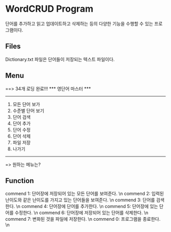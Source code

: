 # WordCRUD Program
단어를 추가하고 읽고 업데이트하고 삭제하는 등의 다양한 기능을 수행할 수 있는 프로그램이다.

## Files
Dictionary.txt 파일은 단어들이 저장되는 텍스트 파일이다.

## Menu
==> 34개 로딩 완료!!!
*** 영단어 마스터 ***
********************
1. 모든 단어 보가
2. 수준별 단어 보기
3. 단어 검색
4. 단어 추가
5. 단어 수정
6. 단어 삭제
7. 파일 저장
0. 나가기
********************
=> 원하는 메뉴는? 


## Function
commend 1: 단어장에 저장되어 있는 모든 단어를 보여준다. \n
commend 2: 입력된 난이도와 같은 난이도를 가지고 있는 단어들을 보여준다. \n
commend 3: 단어를 검색한다. \n
commend 4: 단어장에 단어를 추가한다. \n
commend 5: 단어장에 있는 단어를 수정한다. \n
commend 6: 단어장에 저장되어 있는 단어를 삭제한다. \n
commend 7: 변화된 것을 파일에 저장한다. \n
commend 0: 프로그램을 종료한다. \n
